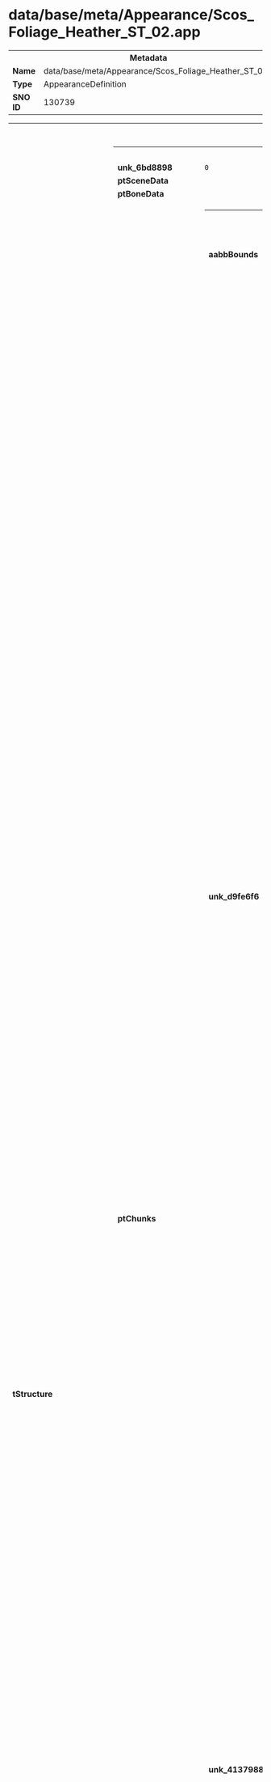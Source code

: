 <h1>data/base/meta/Appearance/Scos_Foliage_Heather_ST_02.app</h1><table><tr><th colspan="100%">Metadata</th></tr><tr><td><b>Name</b></td><td>data/base/meta/Appearance/Scos_Foliage_Heather_ST_02.app</td></tr><tr><td><b>Type</b></td><td>AppearanceDefinition</td></tr><tr><td><b>SNO ID</b></td><td>130739</td></tr></table>

<table><tr><th colspan="100%">Fields</th></tr><tr><td><b>tStructure</b></td><td><table><tr><th colspan="100%">Structure</th></tr><tr><td><b>unk_6bd8898</b></td><td><code>0</code></td></tr><tr><td><b>ptSceneData</b></td><td></td></tr><tr><td><b>ptBoneData</b></td><td></td></tr><tr><td><b>ptChunks</b></td><td><table><tr><th colspan="100%">GeoChunk</th></tr><tr><td><b>aabbBounds</b></td><td><table><tr><th colspan="100%">AABB</th></tr><tr><td><b>wp</b></td><td>Vector(-0.021631, -0.006970, 0.455942)</td></tr><tr><td><b>wvExt</b></td><td>Vector(0.980985, 0.873139, 0.498614)</td></tr></table>

</td></tr><tr><td><b>unk_d9fe6f6</b></td><td><table><tr><th colspan="100%">GeoSet</th></tr><tr><td><b>ptSubObjects</b></td><td><table><tr><th colspan="100%">SubObject</th></tr><tr><td><b>dwShaderMapOverride</b></td><td><code>4294967295</code></td></tr><tr><td><b>aabbBounds</b></td><td><table><tr><th colspan="100%">AABB</th></tr><tr><td><b>wp</b></td><td>Vector(-0.021631, -0.006970, 0.455942)</td></tr><tr><td><b>wvExt</b></td><td>Vector(0.980985, 0.873139, 0.498614)</td></tr></table>

</td></tr><tr><td><b>ptSegments</b></td><td><table><tr><th colspan="100%">SubObjectSegment</th></tr><tr><td><b>nVertOffset</b></td><td><code>0</code></td></tr><tr><td><b>nIndexCount</b></td><td><code>66</code></td></tr><tr><td><b>nIndexOffset</b></td><td><code>0</code></td></tr><tr><td><b>pBoneIDs</b></td><td></td></tr><tr><td><b>nVertCount</b></td><td><code>44</code></td></tr></table>


</td></tr><tr><td><b>wpFixedPointPosOffset</b></td><td>Vector(0.000000, 0.000000, 0.000000)</td></tr><tr><td><b>unk_87b4c64</b></td><td><code>0</code></td></tr><tr><td><b>unk_a758781</b></td><td><code>0</code></td></tr><tr><td><b>nMaterialIndex</b></td><td><code>0</code></td></tr><tr><td><b>unk_45c6981</b></td><td><code>0</code></td></tr><tr><td><b>ptShapes</b></td><td><table><tr><th colspan="100%">DT_VARIABLEARRAY</th></tr><tr><td><b>__flags__</b></td><td><code>2097152</code></td></tr><tr><td><b>__external__</b></td><td><code>true</code></td></tr><tr><td><b>value</b></td><td><table><tr><th colspan="100%">CollisionShape</th></tr><tr><td><b>dataOffset</b></td><td><code>0</code></td></tr><tr><td><b>dataSize</b></td><td><code>0</code></td></tr></table>

</td></tr></table>

</td></tr><tr><td><b>unk_eba16f</b></td><td><table><tr><th colspan="100%">DT_VARIABLEARRAY</th></tr><tr><td><b>value</b></td><td><table><tr><th colspan="100%">DT_BYTE</th></tr><tr><td><b>dataOffset</b></td><td><code>0</code></td></tr><tr><td><b>dataSize</b></td><td><code>0</code></td></tr></table>

</td></tr><tr><td><b>__flags__</b></td><td><code>2097152</code></td></tr><tr><td><b>__external__</b></td><td><code>true</code></td></tr></table>

</td></tr><tr><td><b>unk_334eb2d</b></td><td><code>0</code></td></tr><tr><td><b>tNameInfo</b></td><td><table><tr><th colspan="100%">SubObjectNameInfo</th></tr><tr><td><b>dwDetailHash</b></td><td><code>0</code></td></tr><tr><td><b>unk_c15f7d2</b></td><td><code>0</code></td></tr><tr><td><b>unk_92fdd14</b></td><td><code>0</code></td></tr><tr><td><b>unk_551fc93</b></td><td><code>0</code></td></tr><tr><td><b>dwState</b></td><td><code>0</code></td></tr><tr><td><b>dwStyle</b></td><td><code>0</code></td></tr><tr><td><b>unk_d9c73f4</b></td><td><code>0</code></td></tr><tr><td><b>unk_b0b7d46</b></td><td><code>0</code></td></tr><tr><td><b>eType</b></td><td><code>0</code></td></tr><tr><td><b>dwFlags</b></td><td><code>0</code></td></tr><tr><td><b>dwSlotHash</b></td><td><code>0</code></td></tr></table>

</td></tr><tr><td><b>uDyesObj</b></td><td><code>0</code></td></tr><tr><td><b>unk_79283f</b></td><td><code>0</code></td></tr><tr><td><b>unk_95f2e14</b></td><td><code>-1</code></td></tr><tr><td><b>wpFixedPointPosScale</b></td><td>Vector(0.000000, 0.000000, 0.000000)</td></tr><tr><td><b>dwFlags</b></td><td><code>0</code></td></tr><tr><td><b>ptClothData</b></td><td><table><tr><th colspan="100%">DT_VARIABLEARRAY</th></tr><tr><td><b>__flags__</b></td><td><code>2097152</code></td></tr><tr><td><b>__external__</b></td><td><code>true</code></td></tr><tr><td><b>value</b></td><td><table><tr><th colspan="100%">ClothData</th></tr><tr><td><b>dataOffset</b></td><td><code>0</code></td></tr><tr><td><b>dataSize</b></td><td><code>0</code></td></tr></table>

</td></tr></table>

</td></tr><tr><td><b>dwAbSize</b></td><td><code>0</code></td></tr><tr><td><b>dwSubObjectHash</b></td><td><code>2647028638</code></td></tr><tr><td><b>nIndexBufferIndex</b></td><td><code>0</code></td></tr><tr><td><b>unk_a1b71f5</b></td><td><code>-1</code></td></tr><tr><td><b>ptPostprocessed</b></td><td><code>0</code></td></tr><tr><td><b>unk_26f39c1</b></td><td><table><tr><th colspan="100%">DT_VARIABLEARRAY</th></tr><tr><td><b>__flags__</b></td><td><code>2097152</code></td></tr><tr><td><b>__external__</b></td><td><code>true</code></td></tr><tr><td><b>value</b></td><td><table><tr><th colspan="100%">Type_72081710</th></tr><tr><td><b>dataOffset</b></td><td><code>32</code></td></tr><tr><td><b>dataSize</b></td><td><code>208</code></td></tr></table>

</td></tr></table>

</td></tr><tr><td><b>unk_d28c748</b></td><td><code>0</code></td></tr></table>


</td></tr><tr><td><b>unk_9d1d596</b></td><td></td></tr><tr><td><b>unk_79283f</b></td><td><code>0</code></td></tr><tr><td><b>unk_af1153d</b></td><td><code>0</code></td></tr><tr><td><b>unk_72aae9c</b></td><td><code>30.479999542236328</code></td></tr></table>


</td></tr><tr><td><b>unk_4137988</b></td><td><table><tr><th colspan="100%">Type_d95af7ec</th></tr><tr><td><b>eVBFormat</b></td><td><code>15</code></td></tr><tr><td><b>dwVertStride</b></td><td><code>24</code></td></tr><tr><td><b>unk_aea647a</b></td><td><code>0</code>
<code>1</code>
<code>255</code>
<code>255</code>
<code>255</code>
<code>255</code>
<code>255</code>
<code>255</code>
<code>255</code>
<code>2</code>
<code>3</code>
</td></tr><tr><td><b>wEid</b></td><td><code>-1</code></td></tr><tr><td><b>fOptional</b></td><td><code>0</code></td></tr><tr><td><b>ptVertexElems</b></td><td><table><tr><th colspan="100%">VertexElem</th></tr><tr><td><b>eSemantic</b></td><td><code>0</code></td></tr><tr><td><b>eFormat</b></td><td><code>1</code></td></tr><tr><td><b>nOffset</b></td><td><code>0</code></td></tr></table>


<table><tr><th colspan="100%">VertexElem</th></tr><tr><td><b>eFormat</b></td><td><code>7</code></td></tr><tr><td><b>nOffset</b></td><td><code>12</code></td></tr><tr><td><b>eSemantic</b></td><td><code>1</code></td></tr></table>


<table><tr><th colspan="100%">VertexElem</th></tr><tr><td><b>eSemantic</b></td><td><code>9</code></td></tr><tr><td><b>eFormat</b></td><td><code>8</code></td></tr><tr><td><b>nOffset</b></td><td><code>16</code></td></tr></table>


<table><tr><th colspan="100%">VertexElem</th></tr><tr><td><b>eSemantic</b></td><td><code>10</code></td></tr><tr><td><b>eFormat</b></td><td><code>8</code></td></tr><tr><td><b>nOffset</b></td><td><code>20</code></td></tr></table>


</td></tr><tr><td><b>ptChunkVertices</b></td><td><table><tr><th colspan="100%">DT_VARIABLEARRAY</th></tr><tr><td><b>__flags__</b></td><td><code>4194305</code></td></tr><tr><td><b>__external__</b></td><td><code>true</code></td></tr><tr><td><b>value</b></td><td><table><tr><th colspan="100%">DT_BYTE</th></tr><tr><td><b>dataOffset</b></td><td><code>240</code></td></tr><tr><td><b>dataSize</b></td><td><code>1056</code></td></tr></table>

</td></tr></table>

</td></tr><tr><td><b>vbid</b></td><td><code>-1</code></td></tr><tr><td><b>baid</b></td><td><code>-1</code></td></tr><tr><td><b>unk_4c43adc</b></td><td><code>0</code></td></tr></table>


</td></tr><tr><td><b>unk_457dee2</b></td><td><table><tr><th colspan="100%">Type_5ebc726</th></tr><tr><td><b>unk_7ef82a3</b></td><td><table><tr><th colspan="100%">DT_VARIABLEARRAY</th></tr><tr><td><b>__flags__</b></td><td><code>4194304</code></td></tr><tr><td><b>__external__</b></td><td><code>true</code></td></tr><tr><td><b>value</b></td><td><table><tr><th colspan="100%">DT_WORD</th></tr><tr><td><b>dataOffset</b></td><td><code>1296</code></td></tr><tr><td><b>dataSize</b></td><td><code>132</code></td></tr></table>

</td></tr></table>

</td></tr><tr><td><b>ibid</b></td><td><code>-1</code></td></tr><tr><td><b>fOptional</b></td><td><code>0</code></td></tr></table>


</td></tr><tr><td><b>unk_8c8b576</b></td><td></td></tr></table>


</td></tr><tr><td><b>dwFlags</b></td><td><code>1</code></td></tr><tr><td><b>wsBounds</b></td><td><table><tr><th colspan="100%">Sphere</th></tr><tr><td><b>wdRadius</b></td><td><code>1.2277023792266846</code></td></tr><tr><td><b>wpCenter</b></td><td>Vector(-0.026530, -0.105431, 0.402897)</td></tr></table>

</td></tr><tr><td><b>aabbBounds</b></td><td><table><tr><th colspan="100%">AABB</th></tr><tr><td><b>wp</b></td><td>Vector(-0.021631, -0.006970, 0.455942)</td></tr><tr><td><b>wvExt</b></td><td>Vector(0.980985, 0.873139, 0.498614)</td></tr></table>

</td></tr><tr><td><b>unk_d8c9b68</b></td><td><code>1</code></td></tr><tr><td><b>ptPostprocessed</b></td><td><code>0</code></td></tr><tr><td><b>ptCollisionMeshes</b></td><td><table><tr><th colspan="100%">DT_VARIABLEARRAY</th></tr><tr><td><b>__flags__</b></td><td><code>2097152</code></td></tr><tr><td><b>__external__</b></td><td><code>true</code></td></tr><tr><td><b>value</b></td><td><table><tr><th colspan="100%">CollisionMesh</th></tr><tr><td><b>dataOffset</b></td><td><code>0</code></td></tr><tr><td><b>dataSize</b></td><td><code>0</code></td></tr></table>

</td></tr></table>

</td></tr><tr><td><b>ptCollisionCapsules</b></td><td><table><tr><th colspan="100%">DT_VARIABLEARRAY</th></tr><tr><td><b>__flags__</b></td><td><code>2097152</code></td></tr><tr><td><b>__external__</b></td><td><code>true</code></td></tr><tr><td><b>value</b></td><td><table><tr><th colspan="100%">CollisionCapsule</th></tr><tr><td><b>dataOffset</b></td><td><code>0</code></td></tr><tr><td><b>dataSize</b></td><td><code>0</code></td></tr></table>

</td></tr></table>

</td></tr></table>

</td></tr><tr><td><b>ptAppearanceMaterials</b></td><td><table><tr><th colspan="100%">AppearanceMaterial</th></tr><tr><td><b>dwMaterialHash</b></td><td><code>3580672796</code></td></tr><tr><td><b>unk_cf782ad</b></td><td><code>0</code></td></tr><tr><td><b>unk_551fc93</b></td><td><code>0</code></td></tr><tr><td><b>ptSOAs</b></td><td><table><tr><th colspan="100%">SubObjectAppearance</th></tr><tr><td><b>dwFlags</b></td><td><code>3</code></td></tr><tr><td><b>snoMaterial</b></td><td><a href="..\Material\Scos_Foliage_Heather_ST_02 (LOD0-1 Atlas).mat">[DT_SNO] Material: "Scos_Foliage_Heather_ST_02 (LOD0-1 Atlas)"</a></td></tr><tr><td><b>unk_3f71565</b></td><td></td></tr><tr><td><b>arVariantMaterials</b></td><td></td></tr></table>


</td></tr></table>


</td></tr><tr><td><b>arLookVariantMap</b></td><td></td></tr><tr><td><b>dwFlags</b></td><td><code>267392</code></td></tr><tr><td><b>ptAppearanceLooks</b></td><td><table><tr><th colspan="100%">AppearanceLook</th></tr><tr><td><b>szLookName</b></td><td><code>67399014</code></td></tr></table>


</td></tr><tr><td><b>dwLookVariant</b></td><td><code>4294967295</code></td></tr><tr><td><b>tFoliageSettings</b></td><td><table><tr><th colspan="100%">FoliageSettings</th></tr><tr><td><b>flExplosionFactor</b></td><td><code>1</code></td></tr><tr><td><b>flRadiusRatio</b></td><td><code>1</code></td></tr><tr><td><b>unk_620b5c3</b></td><td><code>-1</code></td></tr><tr><td><b>flFrequency</b></td><td><code>1</code></td></tr><tr><td><b>flDampingRatio</b></td><td><code>0.30000001192092896</code></td></tr><tr><td><b>unk_d7a231e</b></td><td><code>0.30000001192092896</code></td></tr><tr><td><b>unk_bf229f9</b></td><td><code>5</code></td></tr></table>

</td></tr><tr><td><b>unk_4f51617</b></td><td><table><tr><th colspan="100%">Type_9c9af4b3</th></tr><tr><td><b>dwType</b></td><td><code>2627400883</code></td></tr><tr><td><b>dwPad</b></td><td><code>0</code></td></tr><tr><td><b>tParams</b></td><td><table><tr><th colspan="100%">Type_3eb29877</th></tr><tr><td><b>unk_420899</b></td><td><code>1</code></td></tr><tr><td><b>unk_7c69197</b></td><td><code>2</code></td></tr><tr><td><b>unk_3ee7b7</b></td><td><code>0</code>
<code>0.0004245925520081073</code>
<code>0.0013803447363898158</code>
<code>0.002371719107031822</code>
<code>0.0029918223153799772</code>
<code>0.003054126398637891</code>
<code>0.0028616273775696754</code>
<code>0.0025606066919863224</code>
<code>0.0023255266714841127</code>
<code>0.002255520084872842</code>
</td></tr><tr><td><b>unk_3c133fe</b></td><td><code>0</code></td></tr><tr><td><b>unk_22c4571</b></td><td>Vector(0.000000, 0.000000, 0.000000)</td></tr><tr><td><b>unk_f62de34</b></td><td><code>1.149999976158142</code></td></tr><tr><td><b>unk_5cf80a3</b></td><td><code>0</code>
<code>0</code>
<code>0</code>
<code>0</code>
<code>0</code>
<code>0</code>
<code>0</code>
<code>0</code>
<code>0</code>
<code>0</code>
</td></tr><tr><td><b>unk_d445d58</b></td><td><code>0</code>
<code>0.004419930279254913</code>
<code>0.02164890058338642</code>
<code>0.054327502846717834</code>
<code>0.08846529573202133</code>
<code>0.11307699978351593</code>
<code>0.12934400141239166</code>
<code>0.1398720145225525</code>
<code>0.14639200270175934</code>
<code>0.15000000596046448</code>
</td></tr><tr><td><b>unk_5c5414</b></td><td><code>0</code></td></tr><tr><td><b>unk_567053e</b></td><td><code>0.4000000059604645</code></td></tr><tr><td><b>unk_ddcd73</b></td><td><code>0.5</code></td></tr><tr><td><b>unk_8866153</b></td><td><code>0</code></td></tr><tr><td><b>unk_b06b705</b></td><td><code>0.5</code></td></tr><tr><td><b>unk_9c2857b</b></td><td><code>0</code></td></tr><tr><td><b>unk_3c134fc</b></td><td><code>0</code></td></tr><tr><td><b>unk_5d3f708</b></td><td><code>0.5</code></td></tr><tr><td><b>unk_9938ef6</b></td><td><code>0.0010000000474974513</code></td></tr><tr><td><b>unk_c1eed76</b></td><td><code>9</code></td></tr><tr><td><b>unk_210514c</b></td><td><code>-0.5</code></td></tr><tr><td><b>unk_a9640f2</b></td><td><code>0</code></td></tr><tr><td><b>unk_b3ec27e</b></td><td><code>0</code></td></tr><tr><td><b>unk_ff313c4</b></td><td><code>4</code></td></tr><tr><td><b>unk_ba61ab4</b></td><td><code>32</code></td></tr><tr><td><b>unk_233b257</b></td><td><code>0.199951171875</code></td></tr><tr><td><b>unk_aa2e6cd</b></td><td><table><tr><th colspan="100%">Type_5e641340</th></tr><tr><td><b>unk_4c6f9cb</b></td><td><code>0</code>
<code>0.00512605020776391</code>
<code>0.013698700815439224</code>
<code>0.02286529913544655</code>
<code>0.031758297234773636</code>
<code>0.03990060091018677</code>
<code>0.046928100287914276</code>
<code>0.052493199706077576</code>
<code>0.05620869994163513</code>
<code>0.05759590119123459</code>
</td></tr><tr><td><b>unk_adb2ad0</b></td><td><code>0.10000000149011612</code></td></tr><tr><td><b>fRollSpeed</b></td><td><code>0</code></td></tr><tr><td><b>unk_a31c055</b></td><td><code>0</code></td></tr><tr><td><b>unk_2982e8d</b></td><td><code>0</code></td></tr><tr><td><b>unk_3167e4b</b></td><td><code>0</code></td></tr><tr><td><b>unk_d58a0e0</b></td><td><code>0.5</code></td></tr><tr><td><b>unk_c874a5e</b></td><td><code>0</code>
<code>0</code>
<code>0</code>
<code>0</code>
<code>0</code>
<code>0</code>
<code>0</code>
<code>0</code>
<code>0</code>
<code>0</code>
</td></tr><tr><td><b>unk_289ce5b</b></td><td><code>0</code>
<code>0.0025630202144384384</code>
<code>0.006849330384284258</code>
<code>0.011432699859142303</code>
<code>0.01587909832596779</code>
<code>0.019950300455093384</code>
<code>0.023464100435376167</code>
<code>0.026246599853038788</code>
<code>0.028104400262236595</code>
<code>0.028797900304198265</code>
</td></tr><tr><td><b>unk_35f98b0</b></td><td><code>0</code>
<code>0.001684279995970428</code>
<code>0.0072815902531147</code>
<code>0.01781510002911091</code>
<code>0.03469359874725342</code>
<code>0.05993190035223961</code>
<code>0.09656129777431488</code>
<code>0.14946702122688293</code>
<code>0.22736601531505585</code>
<code>0.3500000238418579</code>
</td></tr><tr><td><b>unk_9b6930e</b></td><td><code>0</code>
<code>0.11804300546646118</code>
<code>0.32557201385498047</code>
<code>0.34649401903152466</code>
<code>0.3014799952507019</code>
<code>0.22360999882221222</code>
<code>0.15231701731681824</code>
<code>0.10384999960660934</code>
<code>0.07772079855203629</code>
<code>0.06981319934129715</code>
</td></tr></table>


<table><tr><th colspan="100%">Type_5e641340</th></tr><tr><td><b>unk_c874a5e</b></td><td><code>0</code>
<code>0</code>
<code>0</code>
<code>0</code>
<code>0</code>
<code>0</code>
<code>0</code>
<code>0</code>
<code>0</code>
<code>0</code>
</td></tr><tr><td><b>unk_289ce5b</b></td><td><code>0</code>
<code>0.05902159959077835</code>
<code>0.16278602182865143</code>
<code>0.17324700951576233</code>
<code>0.15073999762535095</code>
<code>0.11180499941110611</code>
<code>0.07615839689970016</code>
<code>0.051924798637628555</code>
<code>0.03886039927601814</code>
<code>0.034906599670648575</code>
</td></tr><tr><td><b>unk_4c6f9cb</b></td><td><code>0</code>
<code>0.05902159959077835</code>
<code>0.16278602182865143</code>
<code>0.17324700951576233</code>
<code>0.15073999762535095</code>
<code>0.11180499941110611</code>
<code>0.07615839689970016</code>
<code>0.051924798637628555</code>
<code>0.03886039927601814</code>
<code>0.034906599670648575</code>
</td></tr><tr><td><b>unk_35f98b0</b></td><td><code>0</code>
<code>0.00788160040974617</code>
<code>0.036264099180698395</code>
<code>0.09466610103845596</code>
<code>0.18997301161289215</code>
<code>0.3024720251560211</code>
<code>0.39309999346733093</code>
<code>0.451324999332428</code>
<code>0.48443904519081116</code>
<code>0.5</code>
</td></tr><tr><td><b>unk_2982e8d</b></td><td><code>0</code></td></tr><tr><td><b>unk_3167e4b</b></td><td><code>0</code></td></tr><tr><td><b>unk_d58a0e0</b></td><td><code>0.5</code></td></tr><tr><td><b>unk_9b6930e</b></td><td><code>0</code>
<code>0.029510799795389175</code>
<code>0.08139310032129288</code>
<code>0.08662349730730057</code>
<code>0.07536999881267548</code>
<code>0.055902499705553055</code>
<code>0.03807919844985008</code>
<code>0.025962399318814278</code>
<code>0.01943020150065422</code>
<code>0.017453299835324287</code>
</td></tr><tr><td><b>unk_adb2ad0</b></td><td><code>1</code></td></tr><tr><td><b>fRollSpeed</b></td><td><code>0</code></td></tr><tr><td><b>unk_a31c055</b></td><td><code>0</code></td></tr></table>


</td></tr><tr><td><b>unk_f7ea482</b></td><td><code>0.5</code></td></tr><tr><td><b>unk_c871110</b></td><td><code>0.9545574188232422</code></td></tr><tr><td><b>unk_f327081</b></td><td><code>1.6500000953674316</code></td></tr><tr><td><b>unk_88fa583</b></td><td><table><tr><th colspan="100%">Type_c06b59d9</th></tr><tr><td><b>unk_a60e772</b></td><td><code>0</code>
<code>0.012904957868158817</code>
<code>0.02823575958609581</code>
<code>0.041830144822597504</code>
<code>0.0526907779276371</code>
<code>0.060032498091459274</code>
<code>0.06294241547584534</code>
<code>0.06016478314995766</code>
<code>0.04977354407310486</code>
<code>0.028182176873087883</code>
</td></tr><tr><td><b>unk_143d2e7</b></td><td><code>0</code>
<code>0.013259799219667912</code>
<code>0.06494680047035217</code>
<code>0.1629820168018341</code>
<code>0.26539599895477295</code>
<code>0.33923104405403137</code>
<code>0.3880320191383362</code>
<code>0.41961702704429626</code>
<code>0.439175009727478</code>
<code>0.45000001788139343</code>
</td></tr><tr><td><b>unk_9aba5bf</b></td><td><code>0.30000001192092896</code>
<code>0.2958560287952423</code>
<code>0.27914899587631226</code>
<code>0.24830901622772217</code>
<code>0.20539501309394836</code>
<code>0.15861700475215912</code>
<code>0.11847899854183197</code>
<code>0.09075189381837845</code>
<code>0.07586190104484558</code>
<code>0.07199999690055847</code>
</td></tr><tr><td><b>unk_92ab59f</b></td><td><code>0.699999988079071</code></td></tr><tr><td><b>fTwitch</b></td><td><code>0.75</code></td></tr><tr><td><b>unk_a9ca82f</b></td><td><code>0.30000001192092896</code></td></tr></table>


<table><tr><th colspan="100%">Type_c06b59d9</th></tr><tr><td><b>fTwitch</b></td><td><code>0.75</code></td></tr><tr><td><b>unk_a9ca82f</b></td><td><code>0.30000001192092896</code></td></tr><tr><td><b>unk_a60e772</b></td><td><code>0</code>
<code>0.010566988959908485</code>
<code>0.04537801817059517</code>
<code>0.04515855759382248</code>
<code>0.034970007836818695</code>
<code>0.03356609866023064</code>
<code>0.05196657404303551</code>
<code>0.11590904742479324</code>
<code>0.15130242705345154</code>
<code>0.15852464735507965</code>
</td></tr><tr><td><b>unk_143d2e7</b></td><td><code>0</code>
<code>0</code>
<code>0</code>
<code>0</code>
<code>0</code>
<code>0</code>
<code>0</code>
<code>0</code>
<code>0</code>
<code>0</code>
</td></tr><tr><td><b>unk_9aba5bf</b></td><td><code>0.4000000059604645</code>
<code>0.3944740295410156</code>
<code>0.37219899892807007</code>
<code>0.3310779929161072</code>
<code>0.27386000752449036</code>
<code>0.2114890217781067</code>
<code>0.15797200798988342</code>
<code>0.12100300937891006</code>
<code>0.10114900767803192</code>
<code>0.09600000083446503</code>
</td></tr><tr><td><b>unk_92ab59f</b></td><td><code>0.30000001192092896</code></td></tr></table>


</td></tr><tr><td><b>unk_94608ec</b></td><td><code>1.6404199600219727</code></td></tr><tr><td><b>unk_8866055</b></td><td><code>0</code></td></tr><tr><td><b>unk_5c5413</b></td><td><code>0</code></td></tr><tr><td><b>unk_2e7a7c5</b></td><td><code>0.9972293972969055</code></td></tr><tr><td><b>unk_7f97996</b></td><td><code>4</code></td></tr><tr><td><b>unk_824f481</b></td><td><code>0</code>
<code>0</code>
<code>0</code>
<code>0</code>
<code>0</code>
<code>0</code>
<code>0</code>
<code>0</code>
<code>0</code>
<code>0</code>
<code>0</code>
<code>0.7777779698371887</code>
<code>1.5555601119995117</code>
<code>2.333329916000366</code>
<code>3.111109972000122</code>
<code>3.888890027999878</code>
<code>4.666669845581055</code>
<code>5.444439888000488</code>
<code>6.222219944000244</code>
<code>7</code>
<code>0</code>
<code>0.32736101746559143</code>
<code>1.0642399787902832</code>
<code>1.8285900354385376</code>
<code>2.306689977645874</code>
<code>2.3547301292419434</code>
<code>2.2063100337982178</code>
<code>1.9742200374603271</code>
<code>1.7929699420928955</code>
<code>1.7390000820159912</code>
<code>0.9600000381469727</code>
<code>1.3387700319290161</code>
<code>2.166290044784546</code>
<code>3.699820041656494</code>
<code>6.015379905700684</code>
<code>8.30525016784668</code>
<code>9.918499946594238</code>
<code>10.955400466918945</code>
<code>11.607199668884277</code>
<code>12</code>
<code>0</code>
<code>0.04812220111489296</code>
<code>0.20804500579833984</code>
<code>0.5090029835700989</code>
<code>0.9912450313568115</code>
<code>1.7123398780822754</code>
<code>2.758890151977539</code>
<code>4.2704901695251465</code>
<code>6.4961700439453125</code>
<code>10</code>
<code>0</code>
<code>0.028873300179839134</code>
<code>0.12482700496912003</code>
<code>0.305402010679245</code>
<code>0.594747006893158</code>
<code>1.027400016784668</code>
<code>1.6553399562835693</code>
<code>2.562299966812134</code>
<code>3.897700071334839</code>
<code>6</code>
<code>0</code>
<code>1.1414600610733032</code>
<code>3.764319896697998</code>
<code>5.545140266418457</code>
<code>5.939450263977051</code>
<code>5.767849922180176</code>
<code>5.372920036315918</code>
<code>4.956719875335693</code>
<code>4.694089889526367</code>
<code>4.619999885559082</code>
<code>0.14000000059604645</code>
<code>0.18469999730587006</code>
<code>0.30404701828956604</code>
<code>0.6066660284996033</code>
<code>0.8006799817085266</code>
<code>0.8919960260391235</code>
<code>0.943665087223053</code>
<code>0.9743160605430603</code>
<code>0.9917380213737488</code>
<code>1</code>
<code>0</code>
<code>0.0014407800044864416</code>
<code>0.006226510275155306</code>
<code>0.015227898955345154</code>
<code>0.029644601047039032</code>
<code>0.051194801926612854</code>
<code>0.0824705958366394</code>
<code>0.1276720017194748</code>
<code>0.1943640112876892</code>
<code>0.30000001192092896</code>
<code>0</code>
<code>9.746299743652344</code>
<code>23.278499603271484</code>
<code>31.381399154663086</code>
<code>37.1781005859375</code>
<code>41.5786018371582</code>
<code>44.927398681640625</code>
<code>47.392799377441406</code>
<code>49.06549835205078</code>
<code>50</code>
</td></tr><tr><td><b>unk_c08eb6c</b></td><td><code>3</code></td></tr></table>

</td></tr></table>


</td></tr><tr><td><b>unk_6c10d1</b></td><td></td></tr><tr><td><b>unk_9a6abe3</b></td><td><code>1</code></td></tr><tr><td><b>flDeformationScale</b></td><td><code>1</code></td></tr></table>

